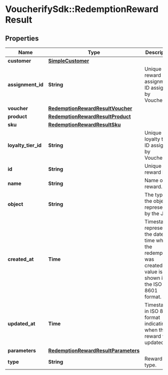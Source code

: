 # VoucherifySdk::RedemptionRewardResult

## Properties

| Name | Type | Description | Notes |
| ---- | ---- | ----------- | ----- |
| **customer** | [**SimpleCustomer**](SimpleCustomer.md) |  | [optional] |
| **assignment_id** | **String** | Unique reward assignment ID assigned by Voucherify. | [optional] |
| **voucher** | [**RedemptionRewardResultVoucher**](RedemptionRewardResultVoucher.md) |  | [optional] |
| **product** | [**RedemptionRewardResultProduct**](RedemptionRewardResultProduct.md) |  | [optional] |
| **sku** | [**RedemptionRewardResultSku**](RedemptionRewardResultSku.md) |  | [optional] |
| **loyalty_tier_id** | **String** | Unique loyalty tier ID assigned by Voucherify. | [optional] |
| **id** | **String** | Unique reward ID. | [optional] |
| **name** | **String** | Name of the reward. | [optional] |
| **object** | **String** | The type of the object represented by the JSON | [optional][default to &#39;reward&#39;] |
| **created_at** | **Time** | Timestamp representing the date and time when the redemption was created. The value is shown in the ISO 8601 format. | [optional] |
| **updated_at** | **Time** | Timestamp in ISO 8601 format indicating when the reward was updated. | [optional] |
| **parameters** | [**RedemptionRewardResultParameters**](RedemptionRewardResultParameters.md) |  | [optional] |
| **type** | **String** | Reward type. | [optional] |

